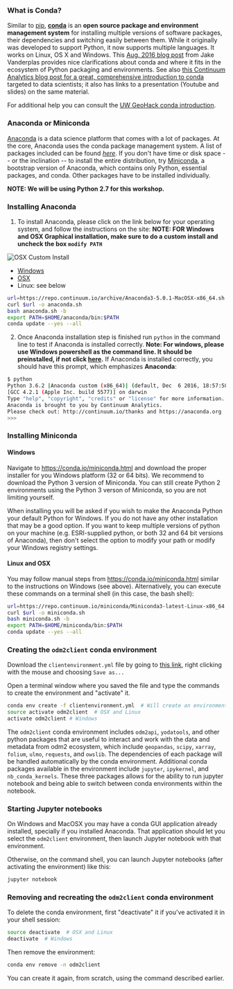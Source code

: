 
### What is Conda?
Similar to [pip](https://pypi.python.org/pypi/pip), [**conda**](http://conda.pydata.org/docs/) is an **open source package and environment management system** for installing multiple versions of software packages, their dependencies and switching easily between them. While it originally was developed to support Python, it now supports multiple languages. It works on Linux, OS X and Windows. This [Aug. 2016 blog post](https://jakevdp.github.io/blog/2016/08/25/conda-myths-and-misconceptions/) from Jake Vanderplas provides nice clarifications about conda and where it fits in the ecosystem of Python packaging and environments. See also [this Continuum Analytics blog post for a great, comprehensive introduction to conda](http://www.continuum.io/blog/conda-data-science) targeted to data scientists; it also has links to a presentation (Youtube and slides) on the same material.

For additional help you can consult the [UW GeoHack conda introduction](https://geohackweek.github.io/Introductory/01-conda-tutorial/).

### Anaconda or Miniconda
[Anaconda](https://www.anaconda.com/what-is-anaconda/) is a data science platform that comes with a lot of packages. At the core, Anaconda uses the conda package management system. A list of packages included can be found [*here*](https://docs.anaconda.com/anaconda/packages/pkg-docs). If you don't have time or disk space -- or the inclination -- to install the entire distribution, try [Miniconda](https://conda.io/miniconda.html), a bootstrap version of Anaconda, which contains only Python, essential packages, and conda. Other packages have to be installed individually.

**NOTE: We will be using Python 2.7 for this workshop.**

### Installing Anaconda

1. To install Anaconda, please click on the link below for your operating system, and follow the instructions on the site:
  **NOTE: FOR Windows and OSX Graphical installation, make sure to do a custom install and uncheck the box `modify PATH`**
  
  ![OSX Custom Install](https://docs.continuum.io/_images/pathoption.png)
  
  - [Windows](https://docs.anaconda.com/anaconda/install/windows.html)
  - [OSX](https://docs.anaconda.com/anaconda/install/mac-os)
  - Linux: see below
  
  ```bash
  url=https://repo.continuum.io/archive/Anaconda3-5.0.1-MacOSX-x86_64.sh
  curl $url -o anaconda.sh
  bash anaconda.sh -b
  export PATH=$HOME/anaconda/bin:$PATH
  conda update --yes --all
  ```
2. Once Anaconda installation step is finished run `python` in the command line to test if Anaconda is installed correctly. **Note: For windows, please use Windows powershell as the command line. It should be preinstalled, if not click [here](https://msdn.microsoft.com/en-us/powershell/scripting/setup/installing-windows-powershell).**
If Anaconda is installed correctly, you should have this prompt, which emphasizes **Anaconda**:

```bash
$ python
Python 3.6.2 |Anaconda custom (x86_64)| (default, Dec  6 2016, 18:57:58)
[GCC 4.2.1 (Apple Inc. build 5577)] on darwin
Type "help", "copyright", "credits" or "license" for more information.
Anaconda is brought to you by Continuum Analytics.
Please check out: http://continuum.io/thanks and https://anaconda.org
>>>
```

### Installing Miniconda

#### Windows
Navigate to https://conda.io/miniconda.html and download the proper installer for you Windows platform (32 or 64 bits).
We recommend to download the Python 3 version of Miniconda. You can still create Python 2 environments using the Python 3 verson of Miniconda, so you are not limiting yourself.

When installing you will be asked if you wish to make the Anaconda Python your default Python for Windows.
If you do not have any other installation that may be a good option.  If you want to keep multiple versions of python on your machine (e.g. ESRI-supplied python, or both 32 and 64 bit versions of Anaconda), then don't select the option to modify your path or modify your Windows registry settings.

#### Linux and OSX
You may follow manual steps from https://conda.io/miniconda.html similar to the instructions on Windows (see above). Alternatively, you can execute these commands on a terminal shell (in this case, the bash shell):

```bash
url=https://repo.continuum.io/miniconda/Miniconda3-latest-Linux-x86_64.sh  # On MacOSX, replace Linux with MacOSX
curl $url -o miniconda.sh
bash miniconda.sh -b
export PATH=$HOME/miniconda/bin:$PATH
conda update --yes --all
```

### Creating the `odm2client` conda environment

Download the `clientenvironment.yml` file by going to [this link](clientenvironment.yml), right clicking with the mouse and choosing `Save as...`

Open a terminal window where you saved the file and type the commands to create the environment and "activate" it.

```bash
conda env create -f clientenvironment.yml  # Will create an environment called "odm2client"
source activate odm2client  # OSX and Linux
activate odm2client # Windows
```

The `odm2client` conda environment includes `odm2api`, `yodatools`, and other python packages that are useful to interact and work with the data and metadata from odm2 ecosystem, which include `geopandas`, `scipy`, `xarray`, `folium`, `ulmo`, `requests`, and `owslib`. The dependencies of each package will be handled automatically by the conda environment. Additional conda packages available in the environment include `jupyter`, `ipykernel`, and `nb_conda_kernels`. These three packages allows for the ability to run jupyter notebook and being able to switch between conda environments within the notebook.

### Starting Jupyter notebooks

On Windows and MacOSX you may have a conda GUI application already installed, specially if you installed Anaconda. That application should let you select the `odm2client` environment, then launch Jupyter notebook with that environment.

Otherwise, on the command shell, you can launch Jupyter notebooks (after activating the environment) like this:
```bash
jupyter notebook
```

### Removing and recreating the `odm2client` conda environment

To delete the conda environment, first "deactivate" it if you've activated it in your shell session:

```bash
source deactivate  # OSX and Linux
deactivate  # Windows
```

Then remove the environment:

```bash
conda env remove -n odm2client
```

You can create it again, from scratch, using the command described earlier.
